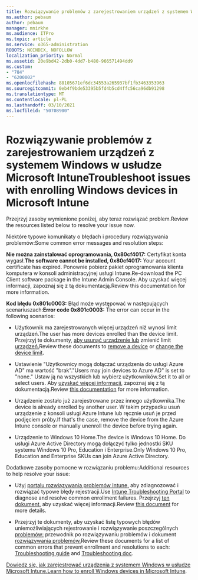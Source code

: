 ```yaml
---
title: Rozwiązywanie problemów z zarejestrowaniem urządzeń z systemem Windows w usłudze Microsoft Intune
ms.author: pebaum
author: pebaum
manager: mnirkhe
ms.audience: ITPro
ms.topic: article
ms.service: o365-administration
ROBOTS: NOINDEX, NOFOLLOW
localization_priority: Normal
ms.assetid: 20e9bd42-2db0-4dd7-b480-966571494dd9
ms.custom:
- "784"
- "6200002"
ms.openlocfilehash: 88105671ef6dc34553a265937bf1fb3463353963
ms.sourcegitcommit: 0eb4f9bde53395b5fd4b5cd4ffc56ca96db91298
ms.translationtype: MT
ms.contentlocale: pl-PL
ms.lasthandoff: 03/10/2021
ms.locfileid: "50708900"
---
```

# <a name="troubleshoot-issues-with-enrolling-windows-devices-in-microsoft-intune"></a><span data-ttu-id="45612-102">Rozwiązywanie problemów z zarejestrowaniem urządzeń z systemem Windows w usłudze Microsoft Intune</span><span class="sxs-lookup"><span data-stu-id="45612-102">Troubleshoot issues with enrolling Windows devices in Microsoft Intune</span></span>

<span data-ttu-id="45612-103">Przejrzyj zasoby wymienione poniżej, aby teraz rozwiązać problem.</span><span class="sxs-lookup"><span data-stu-id="45612-103">Review the resources listed below to resolve your issue now.</span></span>
  
<span data-ttu-id="45612-104">Niektóre typowe komunikaty o błędach i procedury rozwiązywania problemów:</span><span class="sxs-lookup"><span data-stu-id="45612-104">Some common error messages and resolution steps:</span></span>
  
 <span data-ttu-id="45612-105">**Nie można zainstalować oprogramowania, 0x80cf4017:** Certyfikat konta wygasł.</span><span class="sxs-lookup"><span data-stu-id="45612-105">**The software cannot be installed, 0x80cf4017:** Your account certificate has expired.</span></span> <span data-ttu-id="45612-106">Ponownie pobierz pakiet oprogramowania klienta komputera w konsoli administracyjnej usługi Intune.</span><span class="sxs-lookup"><span data-stu-id="45612-106">Re-download the PC Client software package in the Intune Admin Console.</span></span> <span data-ttu-id="45612-107">Aby uzyskać więcej informacji, zapoznaj się z tą dokumentacją.</span><span class="sxs-lookup"><span data-stu-id="45612-107">Review this documentation for more information.</span></span>
  
 <span data-ttu-id="45612-108">**Kod błędu 0x801c0003:** Błąd może występować w następujących scenariuszach:</span><span class="sxs-lookup"><span data-stu-id="45612-108">**Error code 0x801c0003:** The error can occur in the following scenarios:</span></span>
  
-  <span data-ttu-id="45612-109">Użytkownik ma zarejestrowanych więcej urządzeń niż wynosi limit urządzeń.</span><span class="sxs-lookup"><span data-stu-id="45612-109">The user has more devices enrolled than the device limit.</span></span> <span data-ttu-id="45612-110">Przejrzyj te dokumenty, [aby usunąć urządzenie lub](https://docs.microsoft.com/intune/devices-wipe) zmienić limit [urządzeń.](https://docs.microsoft.com/intune/enrollment-restrictions-set#set-device-limit-restrictions)</span><span class="sxs-lookup"><span data-stu-id="45612-110">Review these documents to [remove a device](https://docs.microsoft.com/intune/devices-wipe) or [change the device limit](https://docs.microsoft.com/intune/enrollment-restrictions-set#set-device-limit-restrictions).</span></span>

-  <span data-ttu-id="45612-111">Ustawienie "Użytkownicy mogą dołączać urządzenia do usługi Azure AD" ma wartość "brak".</span><span class="sxs-lookup"><span data-stu-id="45612-111">"Users may join devices to Azure AD" is set to "none."</span></span> <span data-ttu-id="45612-112">Ustaw ją na wszystkich lub wybierz użytkowników.</span><span class="sxs-lookup"><span data-stu-id="45612-112">Set it to all or select users.</span></span> <span data-ttu-id="45612-113">Aby [uzyskać więcej informacji,](https://docs.microsoft.com/azure/active-directory/device-management-azure-portal#configure-device-settings) zapoznaj się z tą dokumentacją.</span><span class="sxs-lookup"><span data-stu-id="45612-113">Review [this documentation](https://docs.microsoft.com/azure/active-directory/device-management-azure-portal#configure-device-settings) for more information.</span></span>

-  <span data-ttu-id="45612-114">Urządzenie zostało już zarejestrowane przez innego użytkownika.</span><span class="sxs-lookup"><span data-stu-id="45612-114">The device is already enrolled by another user.</span></span> <span data-ttu-id="45612-115">W takim przypadku usuń urządzenie z konsoli usługi Azure Intune lub ręcznie usuń je przed podjęciem próby.</span><span class="sxs-lookup"><span data-stu-id="45612-115">If that's the case, remove the device from the Azure Intune console or manually unenroll the device before trying again.</span></span>

-  <span data-ttu-id="45612-116">Urządzenie to Windows 10 Home.</span><span class="sxs-lookup"><span data-stu-id="45612-116">The device is Windows 10 Home.</span></span> <span data-ttu-id="45612-117">Do usługi Azure Active Directory mogą dołączyć tylko jednostki SKU systemu Windows 10 Pro, Education i Enterprise.</span><span class="sxs-lookup"><span data-stu-id="45612-117">Only Windows 10 Pro, Education and Enterprise SKUs can join Azure Active Directory.</span></span>

<span data-ttu-id="45612-118">Dodatkowe zasoby pomocne w rozwiązaniu problemu:</span><span class="sxs-lookup"><span data-stu-id="45612-118">Additional resources to help resolve your issue:</span></span>
  
-  <span data-ttu-id="45612-119">Użyj [portalu rozwiązywania problemów Intune,](https://devicemanagement.microsoft.com/#blade/Microsoft_Intune_DeviceSettings/TroubleshootBlade) aby zdiagnozować i rozwiązać typowe błędy rejestracji.</span><span class="sxs-lookup"><span data-stu-id="45612-119">Use [Intune Troubleshooting Portal](https://devicemanagement.microsoft.com/#blade/Microsoft_Intune_DeviceSettings/TroubleshootBlade) to diagnose and resolve common enrollment failures.</span></span> <span data-ttu-id="45612-120">Przejrzyj [ten dokument,](https://docs.microsoft.com/intune/help-desk-operators) aby uzyskać więcej informacji.</span><span class="sxs-lookup"><span data-stu-id="45612-120">Review [this document](https://docs.microsoft.com/intune/help-desk-operators) for more details.</span></span>

-  <span data-ttu-id="45612-121">Przejrzyj te dokumenty, aby uzyskać listę typowych błędów uniemożliwiających rejestrowanie i rozwiązywanie poszczególnych [problemów:](https://support.microsoft.com/help/4089533/troubleshooting-windows-device-enrollment-problems-in-microsoft-intune) przewodnik po rozwiązywaniu problemów i dokument [rozwiązywania problemów.](https://docs.microsoft.com/troubleshoot/mem/intune/troubleshoot-device-enrollment-in-intune)</span><span class="sxs-lookup"><span data-stu-id="45612-121">Review these documents for a list of common errors that prevent enrollment and resolutions to each: [Troubleshooting guide](https://support.microsoft.com/help/4089533/troubleshooting-windows-device-enrollment-problems-in-microsoft-intune) and [Troubleshooting doc](https://docs.microsoft.com/troubleshoot/mem/intune/troubleshoot-device-enrollment-in-intune).</span></span>

<span data-ttu-id="45612-122">[Dowiedz się, jak zarejestrować urządzenia z systemem Windows w usłudze Microsoft Intune.](https://docs.microsoft.com/intune/windows-enroll)</span><span class="sxs-lookup"><span data-stu-id="45612-122">[Learn how to enroll Windows devices in Microsoft Intune](https://docs.microsoft.com/intune/windows-enroll).</span></span>
